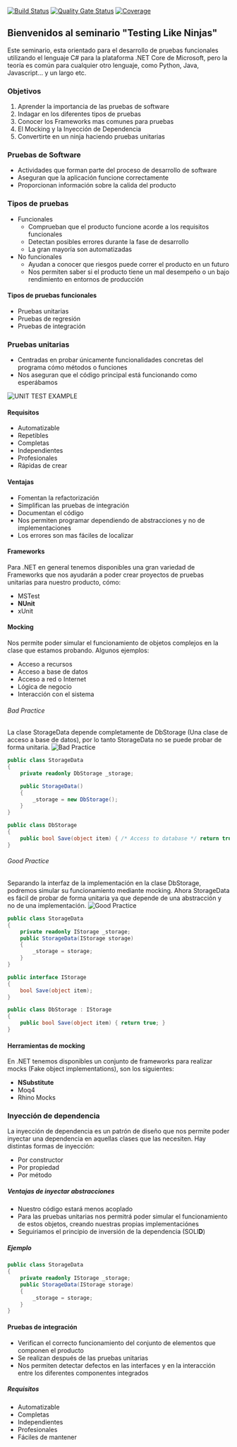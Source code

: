 [![Build Status](https://travis-ci.com/ruben69695/testing-like-ninjas.svg?branch=master)](https://travis-ci.com/ruben69695/testing-like-ninjas) [![Quality Gate Status](https://sonarcloud.io/api/project_badges/measure?project=testing-like-ninjas&metric=alert_status)](https://sonarcloud.io/dashboard?id=testing-like-ninjas) [![Coverage](https://sonarcloud.io/api/project_badges/measure?project=testing-like-ninjas&metric=coverage)](https://sonarcloud.io/dashboard?id=testing-like-ninjas)

## Bienvenidos al seminario "Testing Like Ninjas"

Este seminario, esta orientado para el desarrollo de pruebas funcionales utilizando el lenguaje C# para la plataforma .NET Core de Microsoft, pero la teoría es común para cualquier otro lenguaje, como Python, Java, Javascript... y un largo etc.

### Objetivos

1. Aprender la importancia de las pruebas de software
2. Indagar en los diferentes tipos de pruebas
3. Conocer los Frameworks mas comunes para pruebas
4. El Mocking y la Inyección de Dependencia
5. Convertirte en un ninja haciendo pruebas unitarias

### Pruebas de Software
- Actividades que forman parte del proceso de desarrollo de software
- Aseguran que la aplicación funcione correctamente
- Proporcionan información sobre la calida del producto

### Tipos de pruebas
- Funcionales
   - Comprueban que el producto funcione acorde a los requisitos funcionales
   - Detectan posibles errores durante la fase de desarrollo
   - La gran mayoría son automatizadas
- No funcionales
  - Ayudan a conocer que riesgos puede correr el producto en un futuro
  - Nos permiten saber si el producto tiene un mal desempeño o un bajo rendimiento en entornos de producción

#### Tipos de pruebas funcionales
- Pruebas unitarias
- Pruebas de regresión
- Pruebas de integración

### Pruebas unitarias
- Centradas en probar únicamente funcionalidades concretas del programa cómo métodos o funciones
- Nos aseguran que el código principal está funcionando como esperábamos

![UNIT TEST EXAMPLE](https://i.ibb.co/6ybZfhb/logger-library-2222.png[)

#### Requisitos
- Automatizable
- Repetibles
- Completas
- Independientes
- Profesionales
- Rápidas de crear

#### Ventajas
- Fomentan la refactorización
- Simplifican las pruebas de integración
- Documentan el código
- Nos permiten programar dependiendo de abstracciones y no de implementaciones
- Los errores son mas fáciles de localizar

#### Frameworks
Para .NET en general tenemos disponibles una gran variedad de Frameworks que nos ayudarán a poder crear proyectos de pruebas unitarias para nuestro producto, cómo:
- MSTest
- **NUnit**
- xUnit

#### Mocking
Nos permite poder simular el funcionamiento de objetos complejos en la clase que estamos probando. 
Algunos ejemplos:
- Acceso a recursos
- Acceso a base de datos
- Acceso a red o Internet
- Lógica de negocio
- Interacción con el sistema

###### Bad Practice
La clase StorageData depende completamente de DbStorage (Una clase de acceso a base de datos), por lo tanto StorageData no se puede probar de forma unitaria.
![Bad Practice](https://i.ibb.co/wcNXMkJ/storage-library-unit-tests-bad-2222.png)

```csharp
public class StorageData
{
    private readonly DbStorage _storage;

    public StorageData()
    {
        _storage = new DbStorage();
    }
}

public class DbStorage
{
    public bool Save(object item) { /* Access to database */ return true; }
}   
```

###### Good Practice
Separando la interfaz de la implementación en la clase DbStorage, podremos simular su funcionamiento mediante mocking. Ahora StorageData es fácil de probar de forma unitaria ya que depende de una abstracción y no de una implementación. 
![Good Practice](https://i.ibb.co/Vpzht7m/storage-library-unit-tests-good-2222.png)
```csharp
public class StorageData
{
    private readonly IStorage _storage;
    public StorageData(IStorage storage)
    {
        _storage = storage;
    }
}

public interface IStorage
{
    bool Save(object item);
}

public class DbStorage : IStorage
{
    public bool Save(object item) { return true; }
}
```


#### Herramientas de mocking
En .NET tenemos disponibles un conjunto de frameworks para realizar mocks (Fake object implementations), son los siguientes:
- **NSubstitute**
- Moq4
- Rhino Mocks

### Inyección de dependencia
La inyección de dependencia es un patrón de diseño que nos permite poder inyectar una dependencia en aquellas clases que las necesiten. Hay distintas formas de inyección:
- Por constructor
- Por propiedad
- Por método

##### Ventajas de inyectar abstracciones
- Nuestro código estará menos acoplado
- Para las pruebas unitarias nos permitrá poder simular el funcionamiento de estos objetos, creando nuestras propias implementaciónes
- Seguiriamos el principio de inversión de la dependencia (SOLI**D**)
##### Ejemplo
```csharp
public class StorageData
{
    private readonly IStorage _storage;
    public StorageData(IStorage storage)
    {
        _storage = storage;
    }
}
```

#### Pruebas de integración
- Verifican el correcto funcionamiento del conjunto de elementos que componen el producto
- Se realizan después de las pruebas unitarias
- Nos permiten detectar defectos en las interfaces y en la interacción entre los diferentes componentes integrados

##### Requisitos
- Automatizable
- Completas
- Independientes
- Profesionales
- Fáciles de mantener